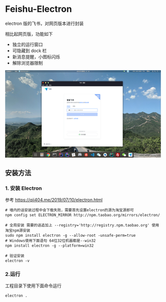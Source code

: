 # Feishu-Electron

electron 版的飞书，对网页版本进行封装

相比起网页版，功能如下

- 独立的运行窗口
- 可隐藏到 dock 栏
- 新消息提醒，小图标闪烁
- 解除浏览器限制

![screen-shot](screenshot/electron-lark-1.png)

## 安装方法

### 1. 安装 Electron

参考 https://qii404.me/2019/07/10/electron.html

```
# 墙内的话安装过程中会下载失败，需要首先设置electron的源为淘宝源即可
npm config set ELECTRON_MIRROR http://npm.taobao.org/mirrors/electron/

# 全局安装 需要的话追加上 --registry='http://registry.npm.taobao.org' 使用淘宝npm源安装
sudo npm install electron -g --allow-root -unsafe-perm=true
# Windows使用下面语句 64位32位机器都是--win32
npm install electron -g --platform=win32

# 验证安装
electron -v
```



### 2.运行

工程目录下使用下面命令运行

```
electron .
```